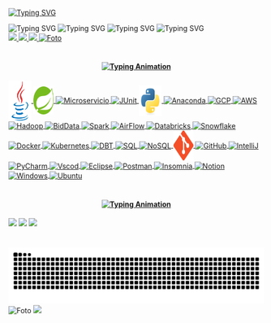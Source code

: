 [![Typing SVG](https://readme-typing-svg.demolab.com?font=Lato&weight=900&size=50&pause=3000&color=00F711&background=FFFFFF00&width=800&height=85&lines=Ol%C3%A1%2C+Seja+Bem-Vindo(a)!+%F0%9F%91%8B%F0%9F%8F%BB;Eu+me+chamo+Marlos+Igor+%F0%9F%A7%91%F0%9F%8F%BB%E2%80%8D%F0%9F%92%BB)](https://readme-typing-svg.demolab.com)

<img src="https://readme-typing-svg.demolab.com?font=Cinzel&weight=700&pause=1000&color=A3A3A3&repeat=false&width=825&lines=%F0%9F%96%A5%EF%B8%8F+Back-End+Developer" alt="Typing SVG" />

<img src="https://readme-typing-svg.demolab.com?font=Cinzel&weight=700&pause=1000&color=A3A3A3&repeat=false&width=825&lines=%E2%9A%99%EF%B8%8F+Data+Engineer" alt="Typing SVG" />

<img src="https://readme-typing-svg.demolab.com?font=Cinzel&weight=700&pause=1000&color=A3A3A3&repeat=false&width=1200&lines=%F0%9F%8E%93+Bacharel+em+An%C3%A1lise+e+Desenvolvimento+de+Sistemas+2022+-+2025" alt="Typing SVG" />

<img src="https://readme-typing-svg.demolab.com?font=Cinzel&weight=700&pause=1000&color=A3A3A3&repeat=false&width=1200&lines=%F0%9F%8E%93+P%C3%B3s-Gradua%C3%A7%C3%A3o+em+Arquitetura+de+Cloud+Computing+-+Iniciada+em+2025" alt="Typing SVG" />

  <!--<div>
  <a href="https://github.com/MarlosIgor">
  <img height="150em" src="https://github-readme-stats.vercel.app/api?username=MarlosIgor&show_icons=true&theme=chartreuse-dark&include_all_commits=true&count_private=true"/>
  <img height="150em" src="https://github-readme-stats.vercel.app/api/top-langs/?username=MarlosIgor&layout=compact&langs_count=7&theme=chartreuse-dark"/>
    
  #
</div>-->

<div>
  <a href="https://github.com/MarlosIgor">
  <img height="164em" src="https://github-readme-stats.vercel.app/api?username=MarlosIgor&show_icons=true&theme=blue-green&include_all_commits=true&count_private=true"/>
  <img height="164em" src="https://github-readme-streak-stats.herokuapp.com/?user=MarlosIgor&theme=blue-green"/>
  <img height="150em" src="https://github-readme-stats.vercel.app/api/top-langs/?username=MarlosIgor&layout=compact&langs_count=7&theme=blue-green"/>
  <img alt="Foto" src="https://i.giphy.com/media/iIqmM5tTjmpOB9mpbn/giphy.webp" width="530" height="145">
  
  
    
  #
  <!--</div>-->
    
 <!--<<div style="display: inline_block"><br>-->
  
  <h4 align="center">
    <img src="https://readme-typing-svg.demolab.com?font=Cinzel&weight=900&size=32&pause=1000&color=FFD700&center=true&vCenter=true&repeat=false&width=600&lines=%F0%9F%94%A5+My+Skills" alt="Typing Animation" />
  </h4>
  
  <img align="center" alt="Java" height="80" width="45" src="https://raw.githubusercontent.com/devicons/devicon/master/icons/java/java-original.svg">
  <img align="center" alt="Spring" height="55" width="40" src="https://raw.githubusercontent.com/devicons/devicon/master/icons/spring/spring-original.svg">
  <img align="center" alt="Microservicio" height="48" width="52" src="https://cdn-icons-png.flaticon.com/512/6146/6146577.png">
  <img align="center" alt="JUnit" height="40" width="40" src="https://www.codemr.co.uk/wp-content/uploads/2018/11/junit5-logo-480x480.png">
  <img align="center" alt="Python" height="60" width="45" src="https://raw.githubusercontent.com/devicons/devicon/master/icons/python/python-original.svg">
  <img align="center" alt="Anaconda" height="42" width="47" src="https://icon.icepanel.io/Technology/svg/Anaconda.svg">
  <!-- <img align="center" alt="MySQL" height="60" width="40" src="https://raw.githubusercontent.com/devicons/devicon/master/icons/mysql/mysql-original.svg"> -->
  <!-- <img align="center" alt="PostgreSQL" height="60" width="40" src="https://raw.githubusercontent.com/devicons/devicon/master/icons/postgresql/postgresql-original.svg"> -->
  <img align="center" alt="GCP" height="70" width="50" src="https://cdn.creazilla.com/icons/3253833/google-cloud-icon-sm.png">
  <img align="center" alt="AWS" height="70" width="65" src="https://upload.wikimedia.org/wikipedia/commons/5/5c/AWS_Simple_Icons_AWS_Cloud.svg">
  <img align="center" alt="Hadoop" height="45" width="47" src="https://logos-download.com/wp-content/uploads/2019/11/Hadoop_Logo.png">
  <img align="center" alt="BidData" height="45" width="47" src="https://cdn-icons-png.flaticon.com/512/2480/2480707.png">
  <img align="center" alt="Spark" height="50" width="80" src="https://uploads-ssl.webflow.com/5e724862760345325327026c/5fa7238e9ad1b43af56de907_apache-spark-white-logo-p-500.png">
  <img align="center" alt="AirFlow" height="40" width="43" src="https://www.pngrepo.com/png/353380/180/airflow.png">
  <img align="center" alt="Databricks " height="50" width="48" src="https://cdn.prod.website-files.com/601064f495f4b4967f921aa9/64246984585c9225aa4e4fc4_databricks.png">
  <img align="center" alt="Snowflake" height="40" width="43" src="https://companieslogo.com/img/orig/SNOW-35164165.png?t=1634190631">
  <img align="center" alt="Docker" height="45" width="60" src="https://blog.mingdao.com/wp-content/uploads/2020/11/3.png">
  <img align="center" alt="Kubernetes" height="45" width="47" src="https://upload.wikimedia.org/wikipedia/commons/thumb/3/39/Kubernetes_logo_without_workmark.svg/2109px-Kubernetes_logo_without_workmark.svg.png">
  <img align="center" alt="DBT" height="38" width="40" src="https://i.pinimg.com/originals/47/21/58/472158c2429007c4c4a0a7467aec888d.png">
  <img align="center" alt="SQL" height="45" width="43" src="https://www.svgrepo.com/show/331760/sql-database-generic.svg">
  <img align="center" alt="NoSQL" height="45" width="43" src="https://cpl.thalesgroup.com/sites/default/files/inline-images/nosql%20databases.png">
  <img align="center" alt="Git" height="60" width="40" src="https://raw.githubusercontent.com/devicons/devicon/master/icons/git/git-original.svg">
  <img align="center" alt="GitHub" height="42" width="43" src="https://emoji.gg/assets/emoji/3716-blurple-github.png">
  <img align="center" alt="IntelliJ" height="40" width="40" src="https://th.bing.com/th/id/R.98865e06d77faca32b3e118df119049e?rik=AU0%2bE0ROLAbnog&riu=http%3a%2f%2flogonoid.com%2fimages%2fintellij-idea-logo.png&ehk=CapqYnZAeX0cbsUWxFNWr913YwdQDC7OFt%2ftIAEb%2fBU%3d&risl=&pid=ImgRaw&r=0">
  <img align="center" alt="PyCharm" height="40" width="40" src="https://th.bing.com/th/id/R.c936445e15a65dfdba20a63e14e7df39?rik=fqWqO9kKIVlK7g&riu=http%3a%2f%2fassets.stickpng.com%2fimages%2f58481537cef1014c0b5e4968.png&ehk=dtrTKn1QsJ3%2b2TFlSfLR%2fxHdNYHdrqqCUUs8voipcI8%3d&risl=&pid=ImgRaw&r=0">
  <img align="center" alt="Vscod" height="40" width="40" src="https://th.bing.com/th/id/R.01d46d43618345a675b4348124ad403b?rik=NE%2fZLSJklPkUOA&pid=ImgRaw&r=0">
  <img align="center" alt="Eclipse" height="40" width="40" src="https://foojay.io/wp-content/uploads/2021/03/eclipse-logo.png">
  <img align="center" alt="Postman" height="43" width="43" src="https://sdtimes.com/wp-content/uploads/2018/08/logo-glyph.png">
  <img align="center" alt="Insomnia" height="46" width="46" src="https://www.svgrepo.com/show/353904/insomnia.svg">
  <img align="center" alt="Notion" height="45" width="43" src="https://groovywink.com/wp-content/uploads/2019/05/notion-logo-no-background-287x300.png">
  <img align="center" alt="Windows" height="50" width="45" src="https://www.pngall.com/wp-content/uploads/10/Windows-11-PNG-File.png">
  <img align="center" alt="Ubuntu" height="43" width="50" src="https://th.bing.com/th/id/R.c162a0bfa088f155aa0bbae1de32abe5?rik=BojhWACAav90Rw&pid=ImgRaw&r=0">  


  #
</div>
  
  
<div>

  <h4 align="center">
    <img src="https://readme-typing-svg.demolab.com?font=Cinzel&weight=900&size=32&pause=1000&color=FFD700&center=true&vCenter=true&repeat=false&width=600&lines=%F0%9F%92%AC%20Contact" alt="Typing Animation" />
  </h4>

  <!--<img align="right" alt="Foto" src="https://i.giphy.com/media/iIqmM5tTjmpOB9mpbn/giphy.webp"> -->
  <a href="https://www.linkedin.com/in/m-igor/" target="_blank"><img src="https://img.shields.io/badge/-LinkedIn-%230077B5?style=for-the-badge&logo=linkedin&logoColor=white" target="_blank"></a> 
  <a href="https://marlos-igor.vercel.app/" target="_blank"><img src="https://img.shields.io/badge/website-000000?style=for-the-badge&logo=About.me&logoColor=white" target="_blank"></a> 
  <a href="mailto:maroosigor@gmail.com/" target="_blank"><img src="https://img.shields.io/badge/Gmail-D14836?style=for-the-badge&logo=gmail&logoColor=white" target="_blank"></a>
  
  #

  
  <!--<a href="https://www.python.org/?msclkid=3fb1823fd14e11eca588f37a5693fca9" target="_blank"><img src="https://img.shields.io/badge/Python-14354C?style=for-the-badge&logo=python&logoColor=white" target="_blank"></a> -->
  <!--<a href="https://www.java.com/pt-BR/?msclkid=24ba6cefd14e11ec98ca5553317f5471" target="_blank"><img src="https://img.shields.io/badge/Java-ED8B00?style=for-the-badge&logo=java&logoColor=white" target="_blank"></a> -->
  <!--<a href="https://spring.io/" target="_blank"><img src="https://img.shields.io/badge/Spring-6DB33F?style=for-the-badge&logo=spring&logoColor=white" target="_blank"></a> -->
  <!--[Snake animation](https://github.com/MarlosIgor/MarlosIgor/blob/output/github-contribution-grid-snake.svg) -->
  <img alt="My Contributions" src="https://github.com/MarlosIgor/MarlosIgor/blob/output/github-contribution-grid-snake-dark.svg"/>
  <img alt="Foto" src="https://cdn.dribbble.com/users/4047034/screenshots/9176275/media/b40e0d6c115634a62ec51c9b68a16f3f.gif" width="857" height="200">
  <img src="https://github-profile-trophy.vercel.app/?username=MarlosIgor&theme=onedark" />

<div/>
